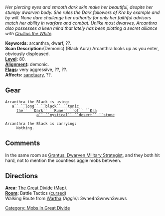 *Her piercing eyes and smooth dark skin make her beautiful, despite her
stumpy dwarven body. She rules the Dark followers of Kra by example and
by will. None dare challenge her authority for only her faithful
advisors match her ability in warfare and combat. Unlike most dwarves,
Arcanthra also possesses a keen mind that lately has been plotting a
secret alliance with [Crullius the
White](Crullius_The_White "wikilink").*

**Keywords:** arcanthra, dwarf, ??.  
**Scan Description:**(Demonic) (Black Aura) Arcanthra looks up as you
enter, obviously displeased.  
**[Level](Level "wikilink"):** 80.  
**[Alignment](Alignment "wikilink"):** demonic.  
**[Flags](:Category:_Mob_Types "wikilink"):** very aggressive, ??, ??.  
**Affects:** [sanctuary](Sanctuary "wikilink"), ??.  

## Gear

`Arcanthra the Black is using:`  
<worn about body>`   `[`a`` ``long`` ``black`` ``tunic`](Long_Black_Tunic "wikilink")  
<worn on wrist>`     `[`the`` ``Dark`` ``Rune`` ``of`` ``Kra`](Dark_Rune_of_Kra "wikilink")  
<held>`              `[`a`` ``mystical`` ``desert`` ``stone`](Mystical_Desert_Stone "wikilink")

`Arcanthra the Black is carrying:`  
`     Nothing.`

## Comments

In the same room as [Grantus, Dwarven Military
Strategist](Grantus,_Dwarven_Military_Strategist "wikilink"), and they
both hit hard, not to mention the countless aggie mobs between.

## Directions

**[Area](:Category:_Areas "wikilink"):** [The Great
Divide](:Category:_Great_Divide "wikilink")
([Map](Great_Divide_Map "wikilink")).  
**[Room](:Category:_Rooms "wikilink"):** Battle Tactics
([cursed](Cursed_Rooms "wikilink"))  
Walking Route from [Wartha](Wartha "wikilink") *(Aggie)*:
3wne4n3wnwn3wuws

[Category: Mobs In Great
Divide](Category:_Mobs_In_Great_Divide "wikilink")
